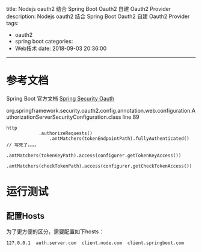 title: Nodejs oauth2 结合 Spring Boot Oauth2 自建 Oauth2 Provider
description: Nodejs oauth2 结合 Spring Boot Oauth2 自建 Oauth2 Provider
tags:
  - oauth2
  - spring boot
categories:
  - Web技术
date: 2018-09-03 20:36:00
---


# 参考文档
Spring Boot 官方文档 [Spring Security Oauth](http://projects.spring.io/spring-security-oauth/docs/oauth2.html#resource-server-configuration)

org.springframework.security.oauth2.config.annotation.web.configuration.AuthorizationServerSecurityConfiguration.class  line 89 
```
http
        	.authorizeRequests()
            	.antMatchers(tokenEndpointPath).fullyAuthenticated()  // 写死了。。。。
            	.antMatchers(tokenKeyPath).access(configurer.getTokenKeyAccess())
            	.antMatchers(checkTokenPath).access(configurer.getCheckTokenAccess())
```

# 运行测试
## 配置Hosts
为了更方便的区分，需要配置如下hosts：
```
127.0.0.1  auth.server.com  client.node.com  client.springboot.com
```





